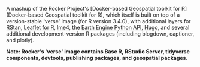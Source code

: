 A mashup of the Rocker Project's [Docker-based Geospatial toolkit for R](Docker-based Geospatial toolkit for R), which itself is built on top of a version-stable 'verse' image (for R version 3.4.0), with additional layers for [RStan](http://mc-stan.org/interfaces/rstan), [Leaflet for R](https://rstudio.github.io/leaflet/), [lme4](https://github.com/lme4/lme4), the [Earth Engine Python API](https://github.com/google/earthengine-api), [Hugo](https://github.com/spf13/hugo), and several additional development-version R packages (including blogdown, captioner, and plotly).

__Note: Rocker's 'verse' image contains Base R, RStudio Server, tidyverse components, devtools, publishing packages, and geospatial packages.__
